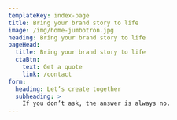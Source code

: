 ```yaml
---
templateKey: index-page
title: Bring your brand story to life
image: /img/home-jumbotron.jpg
heading: Bring your brand story to life
pageHead:
  title: Bring your brand story to life
  ctaBtn:
    text: Get a quote
    link: /contact
form:
  heading: Let’s create together
  subheading: >
    If you don’t ask, the answer is always no.
---
```

